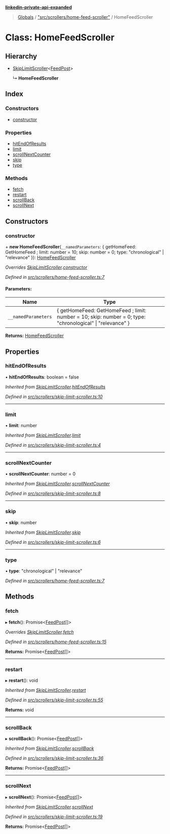 **[linkedin-private-api-expanded](../README.md)**

> [Globals](../globals.md) / ["src/scrollers/home-feed-scroller"](../modules/_src_scrollers_home_feed_scroller_.md) / HomeFeedScroller

# Class: HomeFeedScroller

## Hierarchy

* [SkipLimitScroller](_src_scrollers_skip_limit_scroller_.skiplimitscroller.md)<[FeedPost](../interfaces/_src_entities_feed_post_entity_.feedpost.md)\>

  ↳ **HomeFeedScroller**

## Index

### Constructors

* [constructor](_src_scrollers_home_feed_scroller_.homefeedscroller.md#constructor)

### Properties

* [hitEndOfResults](_src_scrollers_home_feed_scroller_.homefeedscroller.md#hitendofresults)
* [limit](_src_scrollers_home_feed_scroller_.homefeedscroller.md#limit)
* [scrollNextCounter](_src_scrollers_home_feed_scroller_.homefeedscroller.md#scrollnextcounter)
* [skip](_src_scrollers_home_feed_scroller_.homefeedscroller.md#skip)
* [type](_src_scrollers_home_feed_scroller_.homefeedscroller.md#type)

### Methods

* [fetch](_src_scrollers_home_feed_scroller_.homefeedscroller.md#fetch)
* [restart](_src_scrollers_home_feed_scroller_.homefeedscroller.md#restart)
* [scrollBack](_src_scrollers_home_feed_scroller_.homefeedscroller.md#scrollback)
* [scrollNext](_src_scrollers_home_feed_scroller_.homefeedscroller.md#scrollnext)

## Constructors

### constructor

\+ **new HomeFeedScroller**(`__namedParameters`: { getHomeFeed: GetHomeFeed ; limit: number = 10; skip: number = 0; type: \"chronological\" \| \"relevance\"  }): [HomeFeedScroller](_src_scrollers_home_feed_scroller_.homefeedscroller.md)

*Overrides [SkipLimitScroller](_src_scrollers_skip_limit_scroller_.skiplimitscroller.md).[constructor](_src_scrollers_skip_limit_scroller_.skiplimitscroller.md#constructor)*

*Defined in [src/scrollers/home-feed-scroller.ts:7](https://github.com/khanhtranngoccva/linkedin-private-api/blob/a63729e/src/scrollers/home-feed-scroller.ts#L7)*

#### Parameters:

Name | Type |
------ | ------ |
`__namedParameters` | { getHomeFeed: GetHomeFeed ; limit: number = 10; skip: number = 0; type: \"chronological\" \| \"relevance\"  } |

**Returns:** [HomeFeedScroller](_src_scrollers_home_feed_scroller_.homefeedscroller.md)

## Properties

### hitEndOfResults

•  **hitEndOfResults**: boolean = false

*Inherited from [SkipLimitScroller](_src_scrollers_skip_limit_scroller_.skiplimitscroller.md).[hitEndOfResults](_src_scrollers_skip_limit_scroller_.skiplimitscroller.md#hitendofresults)*

*Defined in [src/scrollers/skip-limit-scroller.ts:10](https://github.com/khanhtranngoccva/linkedin-private-api/blob/a63729e/src/scrollers/skip-limit-scroller.ts#L10)*

___

### limit

•  **limit**: number

*Inherited from [SkipLimitScroller](_src_scrollers_skip_limit_scroller_.skiplimitscroller.md).[limit](_src_scrollers_skip_limit_scroller_.skiplimitscroller.md#limit)*

*Defined in [src/scrollers/skip-limit-scroller.ts:4](https://github.com/khanhtranngoccva/linkedin-private-api/blob/a63729e/src/scrollers/skip-limit-scroller.ts#L4)*

___

### scrollNextCounter

•  **scrollNextCounter**: number = 0

*Inherited from [SkipLimitScroller](_src_scrollers_skip_limit_scroller_.skiplimitscroller.md).[scrollNextCounter](_src_scrollers_skip_limit_scroller_.skiplimitscroller.md#scrollnextcounter)*

*Defined in [src/scrollers/skip-limit-scroller.ts:8](https://github.com/khanhtranngoccva/linkedin-private-api/blob/a63729e/src/scrollers/skip-limit-scroller.ts#L8)*

___

### skip

•  **skip**: number

*Inherited from [SkipLimitScroller](_src_scrollers_skip_limit_scroller_.skiplimitscroller.md).[skip](_src_scrollers_skip_limit_scroller_.skiplimitscroller.md#skip)*

*Defined in [src/scrollers/skip-limit-scroller.ts:6](https://github.com/khanhtranngoccva/linkedin-private-api/blob/a63729e/src/scrollers/skip-limit-scroller.ts#L6)*

___

### type

•  **type**: \"chronological\" \| \"relevance\"

*Defined in [src/scrollers/home-feed-scroller.ts:7](https://github.com/khanhtranngoccva/linkedin-private-api/blob/a63729e/src/scrollers/home-feed-scroller.ts#L7)*

## Methods

### fetch

▸ **fetch**(): Promise<[FeedPost](../interfaces/_src_entities_feed_post_entity_.feedpost.md)[]\>

*Overrides [SkipLimitScroller](_src_scrollers_skip_limit_scroller_.skiplimitscroller.md).[fetch](_src_scrollers_skip_limit_scroller_.skiplimitscroller.md#fetch)*

*Defined in [src/scrollers/home-feed-scroller.ts:15](https://github.com/khanhtranngoccva/linkedin-private-api/blob/a63729e/src/scrollers/home-feed-scroller.ts#L15)*

**Returns:** Promise<[FeedPost](../interfaces/_src_entities_feed_post_entity_.feedpost.md)[]\>

___

### restart

▸ **restart**(): void

*Inherited from [SkipLimitScroller](_src_scrollers_skip_limit_scroller_.skiplimitscroller.md).[restart](_src_scrollers_skip_limit_scroller_.skiplimitscroller.md#restart)*

*Defined in [src/scrollers/skip-limit-scroller.ts:55](https://github.com/khanhtranngoccva/linkedin-private-api/blob/a63729e/src/scrollers/skip-limit-scroller.ts#L55)*

**Returns:** void

___

### scrollBack

▸ **scrollBack**(): Promise<[FeedPost](../interfaces/_src_entities_feed_post_entity_.feedpost.md)[]\>

*Inherited from [SkipLimitScroller](_src_scrollers_skip_limit_scroller_.skiplimitscroller.md).[scrollBack](_src_scrollers_skip_limit_scroller_.skiplimitscroller.md#scrollback)*

*Defined in [src/scrollers/skip-limit-scroller.ts:36](https://github.com/khanhtranngoccva/linkedin-private-api/blob/a63729e/src/scrollers/skip-limit-scroller.ts#L36)*

**Returns:** Promise<[FeedPost](../interfaces/_src_entities_feed_post_entity_.feedpost.md)[]\>

___

### scrollNext

▸ **scrollNext**(): Promise<[FeedPost](../interfaces/_src_entities_feed_post_entity_.feedpost.md)[]\>

*Inherited from [SkipLimitScroller](_src_scrollers_skip_limit_scroller_.skiplimitscroller.md).[scrollNext](_src_scrollers_skip_limit_scroller_.skiplimitscroller.md#scrollnext)*

*Defined in [src/scrollers/skip-limit-scroller.ts:19](https://github.com/khanhtranngoccva/linkedin-private-api/blob/a63729e/src/scrollers/skip-limit-scroller.ts#L19)*

**Returns:** Promise<[FeedPost](../interfaces/_src_entities_feed_post_entity_.feedpost.md)[]\>

